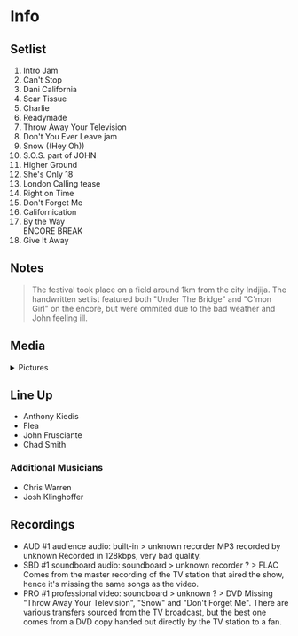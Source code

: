 # Info

## Setlist

1. Intro Jam
2. Can't Stop
3. Dani California
4. Scar Tissue
5. Charlie
6. Readymade
7. Throw Away Your Television
8. Don't You Ever Leave jam
9. Snow ((Hey Oh))
10. S.O.S. part of JOHN
11. Higher Ground
12. She's Only 18
13. London Calling tease
14. Right on Time
15. Don't Forget Me
16. Californication
17. By the Way
<br>ENCORE BREAK
18. Give It Away

## Notes

> The festival took place on a field around 1km from the city Indjija. The handwritten setlist featured both "Under The Bridge" and "C'mon Girl" on the encore, but were ommited due to the bad weather and John feeling ill.

## Media 

<details>
  <summary>Pictures</summary>
  <!--<img alt="Setlist" title="Setlist" src="_.jpg" height="200" />
  <img alt="Clipping" title="Clipping" src="_.jpg" height="200" />
  <img alt="Flyer" title="Flyer" src="_.jpg" height="200" />-->
</details>

## Line Up

* Anthony Kiedis
* Flea
* John Frusciante
* Chad Smith

### Additional Musicians

* Chris Warren  
* Josh Klinghoffer

## Recordings

* AUD #1 audience audio: built-in > unknown recorder MP3 recorded by unknown Recorded in 128kbps, very bad quality.  
* SBD #1 soundboard audio: soundboard > unknown recorder ? > FLAC Comes from the master recording of the TV station that aired the show, hence it's missing the same songs as the video.  
* PRO #1 professional video: soundboard > unknown ? > DVD Missing "Throw Away Your Television", "Snow" and "Don't Forget Me". There are various transfers sourced from the TV broadcast, but the best one comes from a DVD copy handed out directly by the TV station to a fan.
